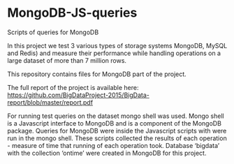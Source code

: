 # MongoDB-JS-queries
Scripts of queries for MongoDB

In this project we test 3 various types of storage systems MongoDB, MySQL and Redis) and measure their performance while handling operations on a large dataset of more than 7 million rows. 

This repository contains files for MongoDB part of the project.

The full report of the project is available here: https://github.com/BigDataProject-2015/BigData-report/blob/master/report.pdf

For running test queries on the dataset mongo shell was used. Mongo shell is a Javascript interface to MongoDB and is a component of the MongoDB package.  Queries for MongoDB were inside the Javascript scripts with were run in the mongo shell. These scripts collected the results of each operation - measure of time that running of each operation took. Database ‘bigdata’ with the collection ‘ontime’ were created in MongoDB for this project.

